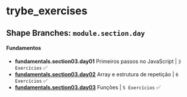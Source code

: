 # trybe_exercises

## Shape Branches: `module.section.day`

#### Fundamentos

- **fundamentals.section03.day01** Primeiros passos no JavaScript | `3 Exercícios` ✅
- [**fundamentals.section03.day02**](https://github.com/CalebeLAR/trybe_exercises/tree/fundamentals.section03.day02) Array e estrutura de repetição | `6 Exercícios` ✅
- [**fundamentals.section03.day03**](https://github.com/CalebeLAR/trybe_exercises/tree/fundamentals.section03.day03) Funções | `5 Exercícios` ✅